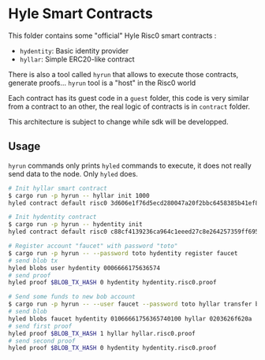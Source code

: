 # Hyle Smart Contracts

This folder contains some "official" Hyle Risc0 smart contracts :

- `hydentity`: Basic identity provider
- `hyllar`: Simple ERC20-like contract

There is also a tool called `hyrun` that allows to execute those contracts, generate proofs... 
`hyrun` tool is a "host" in the Risc0 world

Each contract has its guest code in a `guest` folder, this code is very similar from a contract to an other, 
the real logic of contracts is in `contract` folder.

This architecture is subject to change while sdk will be developped.

## Usage 

`hyrun` commands only prints `hyled` commands to execute, it does not really send data to the node. Only `hyled` does. 
```sh
# Init hyllar smart contract 
$ cargo run -p hyrun -- hyllar init 1000
hyled contract default risc0 3d606e1f76d5ecd280047a20f2bbc6458385b41ef8bab8440c8ac8f989dc663c hyllar fbe8030106666175636574fbe80300

# Init hydentity contract 
$ cargo run -p hyrun -- hydentity init
hyled contract default risc0 c88cf4139236ca964c1eeed27c8e264257359ff6957b2a87f4a8f21317062730 hydentity 00

# Register account "faucet" with password "toto"
$ cargo run -p hyrun -- --password toto hydentity register faucet
# send blob tx
hyled blobs user hydentity 0006666175636574 
# send proof
hyled proof $BLOB_TX_HASH 0 hydentity hydentity.risc0.proof

# Send some funds to new bob account
$ cargo run -p hyrun -- --user faucet --password toto hyllar transfer bob 10
# send blob 
hyled blobs faucet hydentity 01066661756365740100 hyllar 0203626f620a 
# send first proof 
hyled proof $BLOB_TX_HASH 1 hyllar hyllar.risc0.proof
# send second proof 
hyled proof $BLOB_TX_HASH 0 hydentity hydentity.risc0.proof

```
